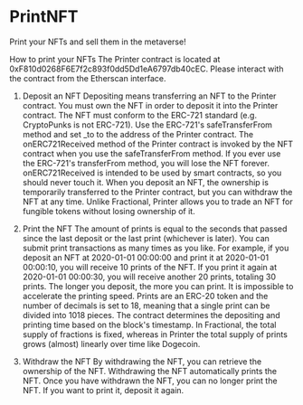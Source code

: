 # PrintNFT

Print your NFTs and sell them in the metaverse!

How to print your NFTs
The Printer contract is located at 0xF810d0268F6E7f2c893f0dd5Dd1eA6797db40cEC. Please interact with the contract from the Etherscan interface.

1. Deposit an NFT
Depositing means transferring an NFT to the Printer contract. 
You must own the NFT in order to deposit it into the Printer contract. The NFT must conform to the ERC-721 standard (e.g. CryptoPunks is not ERC-721).
Use the ERC-721's safeTransferFrom method and set _to to the address of the Printer contract. 
The onERC721Received method of the Printer contract is invoked by the NFT contract when you use the safeTransferFrom method. 
If you ever use the ERC-721's transferFrom method, you will lose the NFT forever. onERC721Received is intended to be used by smart contracts, 
so you should never touch it. When you deposit an NFT, the ownership is temporarily transferred to the Printer contract, 
but you can withdraw the NFT at any time. Unlike Fractional, Printer allows you to trade an NFT for fungible tokens without losing ownership of it.

2. Print the NFT
The amount of prints is equal to the seconds that passed since the last deposit or the last print (whichever is later). 
You can submit print transactions as many times as you like. For example, if you deposit an NFT at 2020-01-01 00:00:00 and print it at 2020-01-01 00:00:10,
you will receive 10 prints of the NFT. If you print it again at 2020-01-01 00:00:30, you will receive another 20 prints, totaling 30 prints. 
The longer you deposit, the more you can print. 
It is impossible to accelerate the printing speed. 
Prints are an ERC-20 token and the number of decimals is set to 18, meaning that a single print can be divided into 1018 pieces. 
The contract determines the depositing and printing time based on the block's timestamp. In Fractional, the total supply of fractions is fixed,
whereas in Printer the total supply of prints grows (almost) linearly over time like Dogecoin.

3. Withdraw the NFT
By withdrawing the NFT, you can retrieve the ownership of the NFT. Withdrawing the NFT automatically prints the NFT. 
Once you have withdrawn the NFT, you can no longer print the NFT. If you want to print it, deposit it again.
